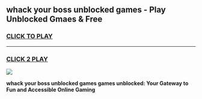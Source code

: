 
## whack your boss unblocked games - Play Unblocked Gmaes & Free
<h3>
<a href="https://news.freeplayer.one?title=whack_your_boss_unblocked_games&ref=23F">CLICK TO PLAY</a></h3>
<hr>

<h3>
<a href="https://news.freeplayer.one?title=whack_your_boss_unblocked_games&ref=23F">CLICK 2 PLAY</a>
  
</h3>

<a href="https://news.freeplayer.one?title=whack_your_boss_unblocked_games&ref=23F/"><img src="https://clearcache.store/games.png"></a>


**whack your boss unblocked games games unblocked: Your Gateway to Fun and Accessible Online Gaming**

